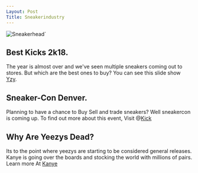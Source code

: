 ```yaml
---
Layout: Post 
Title: Sneakerindustry
---
```

![Sneakerhead](/image/Sneakerhead.jpg)`

## Best Kicks 2k18.

The year is almost over and we've seen multiple sneakers coming out to stores. But which are the best ones to buy? You can see this slide show [Yzy](https://sneakernews.com/2018/07/03/adidas-yeezy-fall-2018-release-info/).


## Sneaker-Con Denver.


Planning to have a chance to Buy Sell and trade sneakers? Well sneakercon is coming up. To find out more about this event, Visit @[Kick](https://www.eventbrite.com/e/sneaker-fest-tickets-50505599608)


## Why Are Yeezys Dead?


Its to the point where yeezys are starting to be considered general releases. Kanye is going over the boards and stocking the world with millions of pairs. Learn more At [ Kanye](https://www.flightclub.com/adidas/adidas-yeezy)
